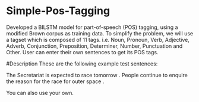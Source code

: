 # Simple-Pos-Tagging

Developed a BILSTM model for part-of-speech (POS) tagging, using a modified Brown corpus as training data. To simplify the problem, we will use a tagset which is composed of 11 tags. i.e. Noun, Pronoun, Verb, Adjective, Adverb, Conjunction, Preposition, Determiner, Number, Punctuation and Other. User can enter their own sentences to get its POS tags.

#Description
These are the following example test sentences:

The Secretariat is expected to race tomorrow .
People continue to enquire the reason for the race for outer space .

You can also use your own.
